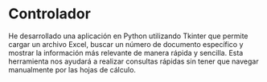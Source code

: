 # Controlador

He desarrollado una aplicación en Python utilizando Tkinter que permite cargar un archivo Excel, 
buscar un número de documento específico y mostrar la información más relevante de manera rápida y sencilla. 
Esta herramienta nos ayudará a realizar consultas rápidas sin tener que navegar manualmente por las hojas de cálculo.
